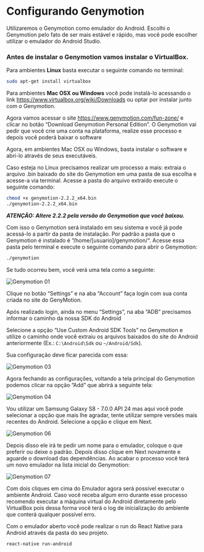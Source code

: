 # Configurando Genymotion

Utilizaremos o Genymotion como emulador do Android. Escolhi o Genymotion pelo fato de ser mais estável e rápido, mas você pode escolher utilizar o emulador do Android Studio.

### Antes de instalar o Genymotion vamos instalar o VirtualBox.

Para ambientes **Linux** basta executar o seguinte comando no terminal:
```sh
sudo apt-get install virtualbox
```
Para ambientes **Mac OSX ou Windows** você pode instalá-lo acessando o link https://www.virtualbox.org/wiki/Downloads ou optar por instalar junto com o Genymotion.

Agora vamos acessar o site https://www.genymotion.com/fun-zone/ e clicar no botão “Download Genymotion Personal Edition”. O Genymotion vai pedir que você crie uma conta na plataforma, realize esse processo e depois você poderá baixar o software

Agora, em ambientes Mac OSX ou Windows, basta instalar o software e abrí-lo através de seus executáveis.

Caso esteja no Linux precisamos realizar um processo a mais: extraia o arquivo .bin baixado do site do Genymotion em uma pasta de sua escolha e acesse-a via terminal. Acesse a pasta do arquivo extraído execute o seguinte comando:

```sh
chmod +x genymotion-2.2.2_x64.bin
./genymotion-2.2.2_x64.bin
```

***ATENÇÃO: Altere 2.2.2 pela versão do Genymotion que você baixou.***

Com isso o Genymotion será instalado em seu sistema e você já pode acessá-lo a partir da pasta de instalação. Por padrão a pasta que o Genymotion é instalado é “/home/[usuario]/genymotion/“. Acesse essa pasta pelo terminal e execute o seguinte comando para abrir o Genymotion:

```sh
./genymotion
```

Se tudo ocorreu bem, você verá uma tela como a seguinte:

![Genymotion 01](assets/geny/01.png)

Clique no botão “Settings” e na aba “Account” faça login com sua conta criada no site do GenyMotion.

Após realizado login, ainda no menu “Settings”, na aba “ADB” precisamos informar o caminho da nossa SDK do Android

Selecione a opção “Use Custom Android SDK Tools” no Genymotion e utilize o caminho onde você extraiu os arquivos baixados do site do Android anteriormente (Ex.: `C:\Android\Sdk` ou `~/Android/Sdk`).

Sua configuração deve ficar parecida com essa:

![Genymotion 03](assets/geny/03.png)

Agora fechando as configurações, voltando a tela principal do Genymotion podemos clicar na opção “Add” que abrirá a seguinte tela:

![Genymotion 04](assets/geny/04.png)

Vou utilizar um Samsung Galaxy S8 - 7.0.0 API 24 mas aqui você pode selecionar a opção que mais lhe agradar, tente utilizar sempre versões mais recentes do Android. Selecione a opção e clique em Next.

![Genymotion 06](assets/geny/06.png)

Depois disso ele irá te pedir um nome para o emulador, coloque o que preferir ou deixe o padrão. Depois disso clique em Next novamente e aguarde o download das dependências. Ao acabar o processo você terá um novo emulador na lista inicial do Genymotion:

![Genymotion 07](assets/geny/07.png)

Com dois cliques em cima do Emulador agora será possível executar o ambiente Android. Caso você receba algum erro durante esse processo recomendo executar a máquina virtual do Android diretamente pelo VirtualBox pois dessa forma você terá o log de inicialização do ambiente que conterá qualquer possível erro.

Com o emulador aberto você pode realizar o run do React Native para Android através da pasta do seu projeto.

```sh
react-native run-android
```
